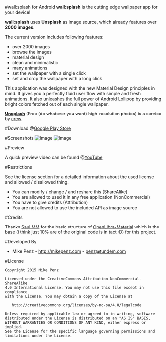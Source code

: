 #wall:splash for Android
**wall:splash** is the cutting edge wallpaper app for your device!

**wall:splash** uses **Unsplash** as image source, which already features over **2000 images**.

The current version includes following features:
* over 2000 images
* browse the images
* material design
* clean and minimalistic
* many animations
* set the wallpaper with a single click
* set and crop the wallpaper with a long click

This application was designed with the new Material Design principles in mind. It gives you a perfectly fluid user flow with simple and fresh animations. It also unleashes the full power of Android Lollipop by providing bright colors fetched out of each single wallpaper.

[**Unsplash**](https://unsplash.com) (Free (do whatever you want) high-resolution photos) is a service by [crew](https://pickcrew.com/)


#Download
@[Google Play Store](https://play.google.com/store/apps/details?id=com.mikepenz.unsplash)


#Screenshots
![Image](https://raw.githubusercontent.com/mikepenz/unsplash-android/master/DEV/screenshots/screenshot1_small.png)
![Image](https://raw.githubusercontent.com/mikepenz/unsplash-android/master/DEV/screenshots/screenshot2_small.png)


#Preview

A quick preview video can be found @[YouTube](https://www.youtube.com/watch?v=98-bArYkfAI)

#Restrictions

See the license section for a detailed information about the used license and allowed / disallowed thing.

* You can modify / change / and reshare this (ShareAlike)
* You are allowed to used it in any free application (NonCommercial)
* You have to give credits (Attribution)
* You are not allowed to use the included API as image source

#Credits

Thanks [Saul MM](https://github.com/saulmm) for the basic structure of [OpenLibra-Material](https://github.com/saulmm/OpenLibra-Material) which is the base (i think just 10% are of the original code is in tact :D) for this project.


#Developed By

* Mike Penz - http://mikepenz.com - <penz@tundem.com>


#License

    Copyright 2015 Mike Penz

    Licensed under the CreativeCommons Attribution-NonCommercial-ShareAlike 
    4.0 International License. You may not use this file except in compliance 
    with the License. You may obtain a copy of the License at

       http://creativecommons.org/licenses/by-nc-sa/4.0/legalcode

    Unless required by applicable law or agreed to in writing, software
    distributed under the License is distributed on an "AS IS" BASIS,
    WITHOUT WARRANTIES OR CONDITIONS OF ANY KIND, either express or implied.
    See the License for the specific language governing permissions and
    limitations under the License.
